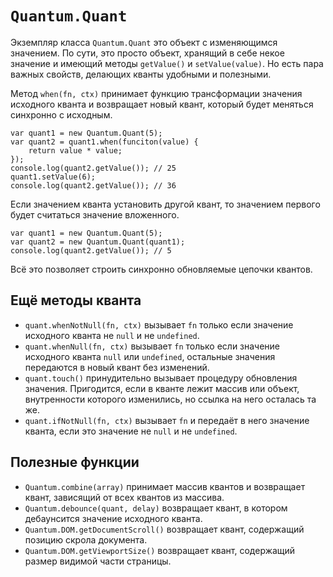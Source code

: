 # `Quantum.Quant`

Экземпляр класса `Quantum.Quant` это объект с изменяющимся значением. По сути, это просто объект, хранящий в себе некое значение и имеющий методы `getValue()` и `setValue(value)`. Но есть пара важных свойств, делающих кванты удобными и полезными.

Метод `when(fn, ctx)` принимает функцию трансформации значения исходного кванта и возвращает новый квант, который будет меняться синхронно с исходным.
    
    var quant1 = new Quantum.Quant(5);
    var quant2 = quant1.when(funciton(value) {
        return value * value;
    });
    console.log(quant2.getValue()); // 25
    quant1.setValue(6);
    console.log(quant2.getValue()); // 36
    
Если значением кванта установить другой квант, то значением первого будет считаться значение вложенного.

    var quant1 = new Quantum.Quant(5);
    var quant2 = new Quantum.Quant(quant1);
    console.log(quant2.getValue()); // 5

Всё это позволяет строить синхронно обновляемые цепочки квантов.

## Ещё методы кванта

* `quant.whenNotNull(fn, ctx)` вызывает `fn` только если значение исходного кванта не `null` и не `undefined`.
* `quant.whenNull(fn, ctx)` вызывает `fn` только если значение исходного кванта `null` или `undefined`, остальные значения передаются в новый квант без изменений. 
* `quant.touch()` принудительно вызывает процедуру обновления значения. Пригодится, если в кванте лежит массив или объект, внутренности которого изменились, но ссылка на него осталась та же. 
* `quant.ifNotNull(fn, ctx)` вызывает `fn` и передаёт в него значение кванта, если это значение не `null` и не `undefined`.

## Полезные функции

* `Quantum.combine(array)` принимает массив квантов и возвращает квант, зависящий от всех квантов из массива.
* `Quantum.debounce(quant, delay)` возвращает квант, в котором дебаунсится значение исходного кванта.
* `Quantum.DOM.getDocumentScroll()` возвращает квант, содержащий позицию скрола документа.
* `Quantum.DOM.getViewportSize()` возвращает квант, содержащий размер видимой части страницы.
